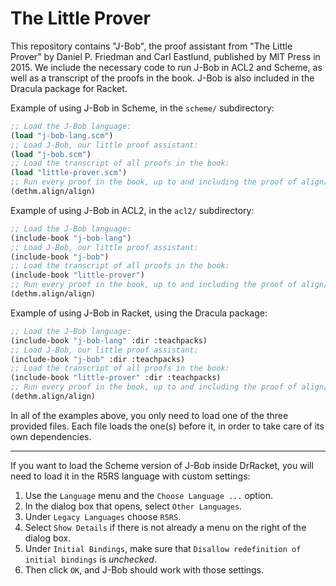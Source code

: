 # The Little Prover

This repository contains "J-Bob", the proof assistant from "The Little Prover"
by Daniel P. Friedman and Carl Eastlund, published by MIT Press in 2015.  We
include the necessary code to run J-Bob in ACL2 and Scheme, as well as a
transcript of the proofs in the book.  J-Bob is also included in the Dracula
package for Racket.

Example of using J-Bob in Scheme, in the `scheme/` subdirectory:

```scheme
;; Load the J-Bob language:
(load "j-bob-lang.scm")
;; Load J-Bob, our little proof assistant:
(load "j-bob.scm")
;; Load the transcript of all proofs in the book:
(load "little-prover.scm")
;; Run every proof in the book, up to and including the proof of align/align:
(dethm.align/align)
```

Example of using J-Bob in ACL2, in the `acl2/` subdirectory:

```lisp
;; Load the J-Bob language:
(include-book "j-bob-lang")
;; Load J-Bob, our little proof assistant:
(include-book "j-bob")
;; Load the transcript of all proofs in the book:
(include-book "little-prover")
;; Run every proof in the book, up to and including the proof of align/align:
(dethm.align/align)
```

Example of using J-Bob in Racket, using the Dracula package:

```lisp
;; Load the J-Bob language:
(include-book "j-bob-lang" :dir :teachpacks)
;; Load J-Bob, our little proof assistant:
(include-book "j-bob" :dir :teachpacks)
;; Load the transcript of all proofs in the book:
(include-book "little-prover" :dir :teachpacks)
;; Run every proof in the book, up to and including the proof of align/align:
(dethm.align/align)
```

In all of the examples above, you only need to load one of the three provided
files.  Each file loads the one(s) before it, in order to take care of its own
dependencies.

---

If you want to load the Scheme version of J-Bob inside DrRacket, you will need
to load it in the R5RS language with custom settings:

1. Use the `Language` menu and the `Choose Language ...` option.
2. In the dialog box that opens, select `Other Languages`.
3. Under `Legacy Languages` choose `R5RS`.
4. Select `Show Details` if there is not already a menu on the right of the dialog box.
5. Under `Initial Bindings`, make sure that `Disallow redefinition of initial bindings` is *unchecked*.
6. Then click `OK`, and J-Bob should work with those settings.
